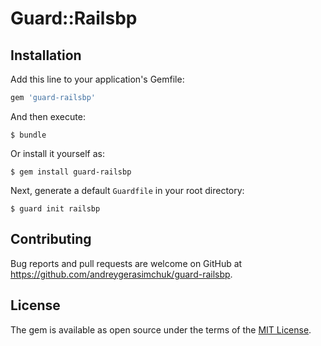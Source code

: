 # Guard::Railsbp

## Installation

Add this line to your application's Gemfile:

```ruby
gem 'guard-railsbp'
```

And then execute:

    $ bundle

Or install it yourself as:

    $ gem install guard-railsbp

Next, generate a default `Guardfile` in your root directory:

    $ guard init railsbp

## Contributing

Bug reports and pull requests are welcome on GitHub at https://github.com/andreygerasimchuk/guard-railsbp.


## License

The gem is available as open source under the terms of the [MIT License](http://opensource.org/licenses/MIT).
